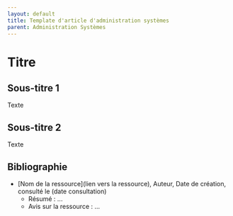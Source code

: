 ```yaml
---
layout: default
title: Template d'article d'administration systèmes
parent: Administration Systèmes
---
```


# Titre

## Sous-titre 1

Texte

## Sous-titre 2

Texte


## Bibliographie

* [Nom de la ressource](lien vers la ressource), Auteur, Date de création, consulté le (date consultation)
   - Résumé : ...
   - Avis sur la ressource : ... 
